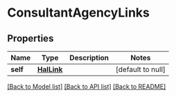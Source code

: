 # ConsultantAgencyLinks
## Properties

Name | Type | Description | Notes
------------ | ------------- | ------------- | -------------
**self** | [**HalLink**](HalLink.md) |  | [default to null]

[[Back to Model list]](../README.md#documentation-for-models) [[Back to API list]](../README.md#documentation-for-api-endpoints) [[Back to README]](../README.md)

